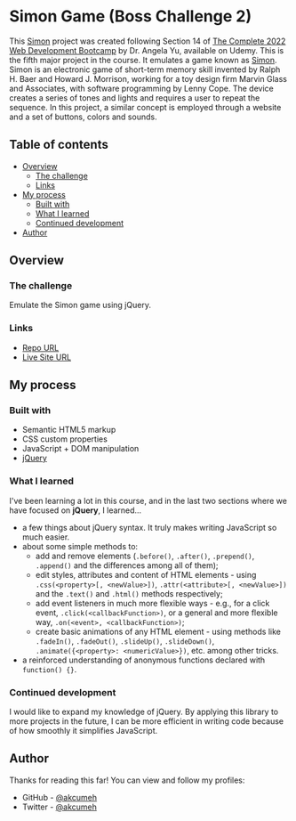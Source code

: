 # Simon Game (Boss Challenge 2)

This [Simon](https://www.udemy.com/course/the-complete-web-development-bootcamp/learn/lecture/12407762) project was created following Section 14 of [The Complete 2022 Web Development Bootcamp](https://www.udemy.com/course/the-complete-web-development-bootcamp/) by Dr. Angela Yu, available on Udemy. This is the fifth major project in the course. It emulates a game known as [Simon](https://instructions.hasbro.com/en-us/instruction/simon-game). Simon is an electronic game of short-term memory skill invented by Ralph H. Baer and Howard J. Morrison, working for a toy design firm Marvin Glass and Associates, with software programming by Lenny Cope. The device creates a series of tones and lights and requires a user to repeat the sequence. In this project, a similar concept is employed through a website and a set of buttons, colors and sounds.

## Table of contents

- [Overview](#overview)
  - [The challenge](#the-challenge)
  - [Links](#links)
- [My process](#my-process)
  - [Built with](#built-with)
  - [What I learned](#what-i-learned)
  - [Continued development](#continued-development)
- [Author](#author)

## Overview

### The challenge

Emulate the Simon game using jQuery.

### Links

- [Repo URL](https://github.com/akcumeh/simon-game)
- [Live Site URL](https://akcumeh.github.io/simon-game)

## My process

### Built with

- Semantic HTML5 markup
- CSS custom properties
- JavaScript + DOM manipulation
- [jQuery](https://jquery.com)

### What I learned

I've been learning a lot in this course, and in the last two sections where we have focused on **jQuery**, I learned...
- a few things about jQuery syntax. It truly makes writing JavaScript so much easier.
- about some simple methods to:
    * add and remove elements (```.before()```, ```.after()```, ```.prepend()```, ```.append()``` and the differences among all of them);
    * edit styles, attributes and content of HTML elements - using ```.css(<property>[, <newValue>])```, ```.attr(<attribute>[, <newValue>])``` and the ```.text()``` and ```.html()``` methods respectively;
    * add event listeners in much more flexible ways - e.g., for a click event, ```.click(<callbackFunction>)```, or a general and more flexible way, ```.on(<event>, <callbackFunction>)```;
    * create basic animations of any HTML element - using methods like ```.fadeIn()```, ```.fadeOut()```, ```.slideUp()```, ```.slideDown()```, ```.animate({<property>: <numericValue>})```, etc.
    among other tricks.
- a reinforced understanding of anonymous functions declared with ```function() {}```.

### Continued development

I would like to expand my knowledge of jQuery. By applying this library to more projects in the future, I can be more efficient in writing code because of how smoothly it simplifies JavaScript.

## Author

Thanks for reading this far! You can view and follow my profiles:

- GitHub - [@akcumeh](https://github.com/akcumeh)
- Twitter - [@akcumeh](https://www.twitter.com/akcumeh)